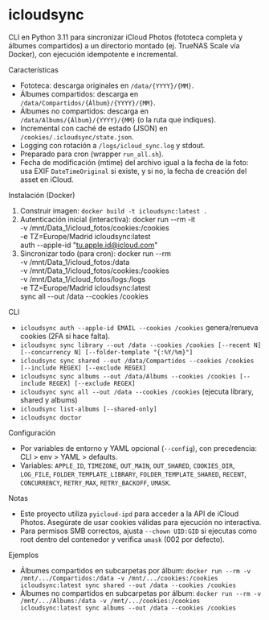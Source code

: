 icloudsync
=========

CLI en Python 3.11 para sincronizar iCloud Photos (fototeca completa y álbumes compartidos) a un directorio montado (ej. TrueNAS Scale vía Docker), con ejecución idempotente e incremental.

Características
- Fototeca: descarga originales en `/data/{YYYY}/{MM}`.
- Álbumes compartidos: descarga en `/data/Compartidos/{Álbum}/{YYYY}/{MM}`.
- Álbumes no compartidos: descarga en `/data/Albums/{Álbum}/{YYYY}/{MM}` (o la ruta que indiques).
- Incremental con caché de estado (JSON) en `/cookies/.icloudsync/state.json`.
- Logging con rotación a `/logs/icloud_sync.log` y stdout.
- Preparado para cron (wrapper `run_all.sh`).
 - Fecha de modificación (mtime) del archivo igual a la fecha de la foto: usa EXIF `DateTimeOriginal` si existe, y si no, la fecha de creación del asset en iCloud.

Instalación (Docker)
1. Construir imagen: `docker build -t icloudsync:latest .`
2. Autenticación inicial (interactiva):
   docker run --rm -it \
     -v /mnt/Data_1/icloud_fotos/cookies:/cookies \
     -e TZ=Europe/Madrid icloudsync:latest \
     auth --apple-id "tu.apple.id@icloud.com"
3. Sincronizar todo (para cron):
   docker run --rm \
     -v /mnt/Data_1/icloud_fotos:/data \
     -v /mnt/Data_1/icloud_fotos/cookies:/cookies \
     -v /mnt/Data_1/icloud_fotos/logs:/logs \
     -e TZ=Europe/Madrid icloudsync:latest \
     sync all --out /data --cookies /cookies

CLI
- `icloudsync auth --apple-id EMAIL --cookies /cookies` genera/renueva cookies (2FA si hace falta).
- `icloudsync sync library --out /data --cookies /cookies [--recent N] [--concurrency N] [--folder-template "{:%Y/%m}"]`
- `icloudsync sync shared --out /data/Compartidos --cookies /cookies [--include REGEX] [--exclude REGEX]`
- `icloudsync sync albums --out /data/Albums --cookies /cookies [--include REGEX] [--exclude REGEX]`
- `icloudsync sync all --out /data --cookies /cookies` (ejecuta library, shared y albums)
- `icloudsync list-albums [--shared-only]`
- `icloudsync doctor`

Configuración
- Por variables de entorno y YAML opcional (`--config`), con precedencia: CLI > env > YAML > defaults.
- Variables: `APPLE_ID`, `TIMEZONE`, `OUT_MAIN`, `OUT_SHARED`, `COOKIES_DIR`, `LOG_FILE`, `FOLDER_TEMPLATE_LIBRARY`, `FOLDER_TEMPLATE_SHARED`, `RECENT`, `CONCURRENCY`, `RETRY_MAX`, `RETRY_BACKOFF`, `UMASK`.

Notas
- Este proyecto utiliza `pyicloud-ipd` para acceder a la API de iCloud Photos. Asegúrate de usar cookies válidas para ejecución no interactiva.
- Para permisos SMB correctos, ajusta `--chown UID:GID` si ejecutas como root dentro del contenedor y verifica `umask` (002 por defecto).

Ejemplos
- Álbumes compartidos en subcarpetas por álbum:
  `docker run --rm -v /mnt/.../Compartidos:/data -v /mnt/.../cookies:/cookies icloudsync:latest sync shared --out /data --cookies /cookies`
- Álbumes no compartidos en subcarpetas por álbum:
  `docker run --rm -v /mnt/.../Albums:/data -v /mnt/.../cookies:/cookies icloudsync:latest sync albums --out /data --cookies /cookies`
